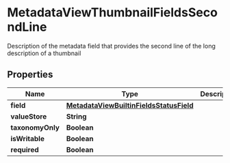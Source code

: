 

# MetadataViewThumbnailFieldsSecondLine

Description of the metadata field that provides the second line of the long description of a thumbnail

## Properties

| Name | Type | Description | Notes |
|------------ | ------------- | ------------- | -------------|
|**field** | [**MetadataViewBuiltinFieldsStatusField**](MetadataViewBuiltinFieldsStatusField.md) |  |  [optional] |
|**valueStore** | **String** |  |  [optional] |
|**taxonomyOnly** | **Boolean** |  |  [optional] |
|**isWritable** | **Boolean** |  |  [optional] |
|**required** | **Boolean** |  |  [optional] |




